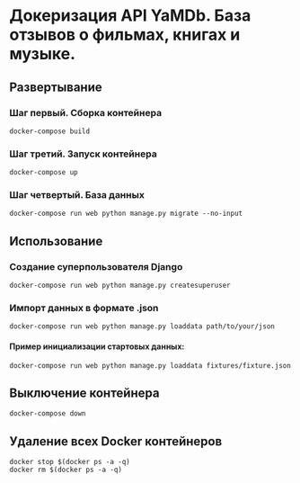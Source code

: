 # Докеризация API YaMDb. База отзывов о фильмах, книгах и музыке.

## Развертывание

### Шаг первый. Сборка контейнера
```
docker-compose build
```

### Шаг третий. Запуск контейнера
```
docker-compose up
```

### Шаг четвертый. База данных
```
docker-compose run web python manage.py migrate --no-input
```


## Использование

### Создание суперпользователя Django
```
docker-compose run web python manage.py createsuperuser
```

### Импорт данных в формате .json
```
docker-compose run web python manage.py loaddata path/to/your/json
```
#### Пример инициализации стартовых данных:
```
docker-compose run web python manage.py loaddata fixtures/fixture.json
```


## Выключение контейнера
```
docker-compose down
```


## Удаление всех Docker контейнеров
```
docker stop $(docker ps -a -q)
docker rm $(docker ps -a -q)
```
